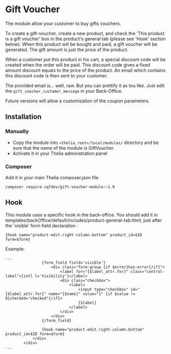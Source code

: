 # Gift Voucher

The module allow your customer to buy gifts vouchers. 

To create a gift-voucher, create a new product, and check the 'This product is a gift voucher' box in the product's 
general tab (please see 'Hook' section below). When this product will be bought and paid, a gift voucher will be generated.
The gift amount is just the price of the product.
 
When a customer put this product in his cart, a special discount code will be created when the order will be paid. This
discount code gives a fixed amount discount equals to the price of the product. An email which contains this discount
code is then sent to your customer.

The provided email is... well, raw. But you can prettify it as tou like. Just edit the `gift_voucher_customer_message`
in your Back-Office.

Future versions will allow a customization of the coupon parameters.

## Installation

### Manually

* Copy the module into ```<thelia_root>/local/modules/``` directory and be sure that the name of the module is GiftVoucher.
* Activate it in your Thelia administration panel

### Composer

Add it in your main Thelia composer.json file

```
composer require cqfdev/gift-voucher-module:~1.0
```

## Hook

This module uses a specific hook in the back-office. You should add it in templates/backOffice/default/includes/product-general-tab.html,
just after the 'visible' form field declaration :

`{hook name="product-edit.right-column.bottom" product_id=$ID form=$form}`

Example:

```
...
                {form_field field='visible'}
                    <div class="form-group {if $error}has-error{/if}">
                        <label for="{$label_attr.for}" class="control-label">{intl l='Visibility'}</label>
                        <div class="checkbox">
                            <label>
                                <input type="checkbox" id="{$label_attr.for}" name="{$name}" value="1" {if $value != 0}checked="checked"{/if}>
                                {$label}
                            </label>
                        </div>
                    </div>
                {/form_field}

                {hook name="product-edit.right-column.bottom" product_id=$ID form=$form}
            </div>
        </div>
...
```